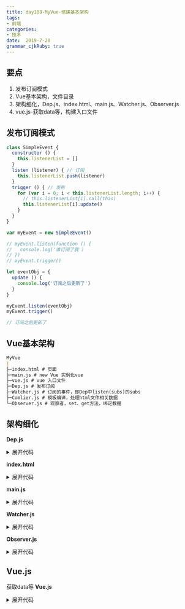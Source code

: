 ```yaml
---
title: day188-MyVue-搭建基本架构
tags: 
- 前端
categories: 
- 技术
date:  2019-7-20
grammar_cjkRuby: true
---
```

## 要点

1. 发布订阅模式
2. Vue基本架构，文件目录
3. 架构细化，Dep.js、index.html、main.js、Watcher.js、Observer.js
4. vue.js-获取data等，构建入口文件

## 发布订阅模式

```js
class SimpleEvent {
  constructor () {
    this.listenerList = []
  }
  listen (listener) { // 订阅 
    this.listenerList.push(listener)
  }
  trigger () { // 发布
    for (var i = 0; i < this.listenerList.length; i++) {
      // this.listenerList[i].call(this)
      this.listenerList[i].update()
    }
  }
}

var myEvent = new SimpleEvent()

// myEvent.listen(function () {
//   console.log('谁订阅了我')
// })
// myEvent.trigger()

let eventObj = {
  update () {
    console.log('订阅之后更新了')
  }
}

myEvent.listen(eventObj)
myEvent.trigger()

// 订阅之后更新了
```
## Vue基本架构

```md
MyVue
|
├─index.html # 页面
├─main.js # new Vue 实例化vue
├─vue.js # vue 入口文件
├─Dep.js # 发布订阅
├─Watcher.js # 订阅的事件，即Dep中listen(subs)的subs
├─Comlier.js # 模板编译，处理html文件相关数据
└─Observer.js # 观察者，set、get方法，绑定数据
```

## 架构细化

**Dep.js**
<details>
<summary>展开代码</summary>

```js
class Dep {
  constructor () {
    this.listenerList = []
  }
  /**
   * subs 传入Watcher,知道谁在监听
   * @param {*} subs 
   */
  sub (subs) {
    this.listenerList.push(subs)
  }
  notify () {
    for (var i = 0; i < this.listenerList.length; i++) {
      this.listenerList[i].update()
    }
  }
}

export default Dep
```
</details>

**index.html**
<details>
<summary>展开代码</summary>

```html
<!DOCTYPE html>
<html lang="en">
<head>
  <meta charset="UTF-8">
  <meta name="viewport" content="width=device-width, initial-scale=1.0">
  <meta http-equiv="X-UA-Compatible" content="ie=edge">
  <title>Document</title>
</head>
<body>
  <input type="text" v-model="message">
  <br/>
  {{message}}
  <script src="./bundle.js"></script>
</body>
</html>
```
</details>

**main.js**

<details>
<summary>展开代码</summary>

```js
import MyVue from "./Vue";

new MyVue({
  el: '#app',
  data: {
    message: 'my binding vue'
  }
})
```
</details>

**Watcher.js**

<details>
<summary>展开代码</summary>

```js
/**
 * 订阅的人附到Dep
 */
class Watcher {
  constructor () {}
}

export default Watchers
```
</details>

**Observer.js**

<details>
<summary>展开代码</summary>

```js
/**
 * 观察者，需要观察到的实例属性,通过set、get把数据发布者订阅者绑定在一起
 */
class Observer {
  constructor () {}
}

export default Observer
```
</details>

## Vue.js
获取data等
**Vue.js**
<details>
<summary>展开代码</summary>

```js
import Observer from './Observer'
import Complier from './Complier'

class Vue {
  constructor (options) {
    // 拿到内部
    this.$options = options
    this.$el = this.$options.el
    this._data = this.$options.data
    
    // 绑定数据
    new Observer(this._data)
    // 编译，挂载
    new Complier(this.$el, this)
    
    // data上每个属性都做转换
    Object.keys(this._data.forEach(key => {
      this._proxy(key)
    }))
  }
  // 函数解决调繁琐调用Vue.$options.data.message
  _proxy (key) {
    var self = this
    Object.defineProperty(this, key, {
      get () {
        return self.data[key]
      },
      set (value) {
        self.data[key] = value
      }
    })
  }
}

export default Vue
```
</details>